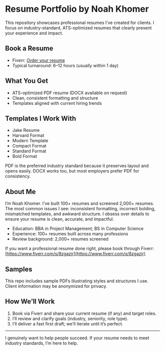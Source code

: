 # Resume Portfolio by Noah Khomer

This repository showcases professional resumes I’ve created for clients. I focus on industry-standard, ATS-optimized resumes that clearly present your experience and impact.

## Book a Resume
- Fiverr: [Order your resume](https://www.fiverr.com/s/8zgazjr)
- Typical turnaround: 6–12 hours (usually within 1 day)

## What You Get
- ATS-optimized PDF resume (DOCX available on request)
- Clean, consistent formatting and structure
- Templates aligned with current hiring trends

## Templates I Work With
- Jake Resume
- Harvard Format
- Modern Template
- Compact Format
- Standard Format
- Bold Format

PDF is the preferred industry standard because it preserves layout and opens easily. DOCX works too, but most employers prefer PDF for consistency.

## About Me
I’m Noah Khomer. I’ve built 100+ resumes and screened 2,000+ resumes. The most common issues I see: inconsistent formatting, incorrect bolding, mismatched templates, and awkward structure. I obsess over details to ensure your resume is clean, accurate, and impactful.

- Education: BBA in Project Management; BS in Computer Science
- Experience: 100+ resumes built across many professions
- Review background: 2,000+ resumes screened

If you want a professional resume done right, please book through Fiverr: [https://www.fiverr.com/s/8zgazjr](https://www.fiverr.com/s/8zgazjr)

## Samples
This repo includes sample PDFs illustrating styles and structures I use. Client information may be anonymized for privacy.

## How We’ll Work
1. Book via Fiverr and share your current resume (if any) and target roles.
2. I’ll review and clarify goals (industry, seniority, role type).
3. I’ll deliver a fast first draft; we’ll iterate until it’s perfect.

---

I genuinely want to help people succeed. If your resume needs to meet industry standards, I’m here to help.
